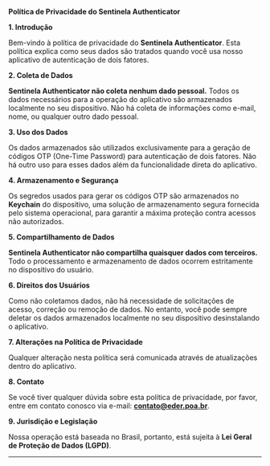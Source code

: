 **Política de Privacidade do Sentinela Authenticator**

**1. Introdução**

Bem-vindo à política de privacidade do **Sentinela Authenticator**. Esta política explica como seus dados são tratados quando você usa nosso aplicativo de autenticação de dois fatores.

**2. Coleta de Dados**

**Sentinela Authenticator não coleta nenhum dado pessoal.** Todos os dados necessários para a operação do aplicativo são armazenados localmente no seu dispositivo. Não há coleta de informações como e-mail, nome, ou qualquer outro dado pessoal.

**3. Uso dos Dados**

Os dados armazenados são utilizados exclusivamente para a geração de códigos OTP (One-Time Password) para autenticação de dois fatores. Não há outro uso para esses dados além da funcionalidade direta do aplicativo.

**4. Armazenamento e Segurança**

Os segredos usados para gerar os códigos OTP são armazenados no **Keychain** do dispositivo, uma solução de armazenamento segura fornecida pelo sistema operacional, para garantir a máxima proteção contra acessos não autorizados.

**5. Compartilhamento de Dados**

**Sentinela Authenticator não compartilha quaisquer dados com terceiros.** Todo o processamento e armazenamento de dados ocorrem estritamente no dispositivo do usuário.

**6. Direitos dos Usuários**

Como não coletamos dados, não há necessidade de solicitações de acesso, correção ou remoção de dados. No entanto, você pode sempre deletar os dados armazenados localmente no seu dispositivo desinstalando o aplicativo.

**7. Alterações na Política de Privacidade**

Qualquer alteração nesta política será comunicada através de atualizações dentro do aplicativo. 

**8. Contato**

Se você tiver qualquer dúvida sobre esta política de privacidade, por favor, entre em contato conosco via e-mail: **contato@eder.poa.br**.

**9. Jurisdição e Legislação**

Nossa operação está baseada no Brasil, portanto, está sujeita à **Lei Geral de Proteção de Dados (LGPD)**.

---
